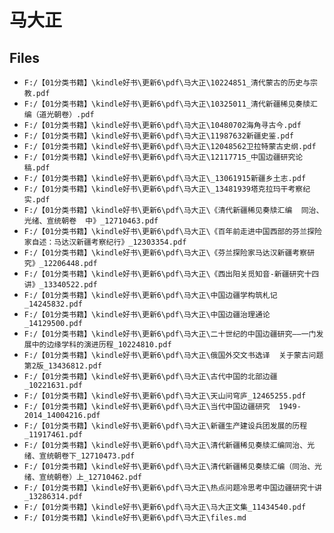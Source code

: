 # 马大正

## Files

- `F:/【01分类书籍】\kindle好书\更新6\pdf\马大正\10224851_清代蒙古的历史与宗教.pdf`
- `F:/【01分类书籍】\kindle好书\更新6\pdf\马大正\10325011_清代新疆稀见奏牍汇编（道光朝卷）.pdf`
- `F:/【01分类书籍】\kindle好书\更新6\pdf\马大正\10480702海角寻古今.pdf`
- `F:/【01分类书籍】\kindle好书\更新6\pdf\马大正\11987632新疆史鉴.pdf`
- `F:/【01分类书籍】\kindle好书\更新6\pdf\马大正\12048562卫拉特蒙古史纲.pdf`
- `F:/【01分类书籍】\kindle好书\更新6\pdf\马大正\12117715_中国边疆研究论稿.pdf`
- `F:/【01分类书籍】\kindle好书\更新6\pdf\马大正\_13061915新疆乡土志.pdf`
- `F:/【01分类书籍】\kindle好书\更新6\pdf\马大正\_13481939塔克拉玛干考察纪实.pdf`
- `F:/【01分类书籍】\kindle好书\更新6\pdf\马大正\《清代新疆稀见奏牍汇编  同治、光绪、宣统朝卷  中》_12710463.pdf`
- `F:/【01分类书籍】\kindle好书\更新6\pdf\马大正\《百年前走进中国西部的芬兰探险家自述：马达汉新疆考察纪行》_12303354.pdf`
- `F:/【01分类书籍】\kindle好书\更新6\pdf\马大正\《芬兰探险家马达汉新疆考察研究》_12206448.pdf`
- `F:/【01分类书籍】\kindle好书\更新6\pdf\马大正\《西出阳关觅知音-新疆研究十四讲》_13340522.pdf`
- `F:/【01分类书籍】\kindle好书\更新6\pdf\马大正\中国边疆学构筑札记_14245832.pdf`
- `F:/【01分类书籍】\kindle好书\更新6\pdf\马大正\中国边疆治理通论_14129500.pdf`
- `F:/【01分类书籍】\kindle好书\更新6\pdf\马大正\二十世纪的中国边疆研究——一门发展中的边缘学科的演进历程_10224810.pdf`
- `F:/【01分类书籍】\kindle好书\更新6\pdf\马大正\俄国外交文书选译  关于蒙古问题  第2版_13436812.pdf`
- `F:/【01分类书籍】\kindle好书\更新6\pdf\马大正\古代中国的北部边疆_10221631.pdf`
- `F:/【01分类书籍】\kindle好书\更新6\pdf\马大正\天山问穹庐_12465255.pdf`
- `F:/【01分类书籍】\kindle好书\更新6\pdf\马大正\当代中国边疆研究  1949-2014_14004216.pdf`
- `F:/【01分类书籍】\kindle好书\更新6\pdf\马大正\新疆生产建设兵团发展的历程_11917461.pdf`
- `F:/【01分类书籍】\kindle好书\更新6\pdf\马大正\清代新疆稀见奏牍汇编同治、光绪、宣统朝卷下_12710473.pdf`
- `F:/【01分类书籍】\kindle好书\更新6\pdf\马大正\清代新疆稀见奏牍汇编（同治、光绪、宣统朝卷）上_12710462.pdf`
- `F:/【01分类书籍】\kindle好书\更新6\pdf\马大正\热点问题冷思考中国边疆研究十讲_13286314.pdf`
- `F:/【01分类书籍】\kindle好书\更新6\pdf\马大正\马大正文集_11434540.pdf`
- `F:/【01分类书籍】\kindle好书\更新6\pdf\马大正\files.md`
